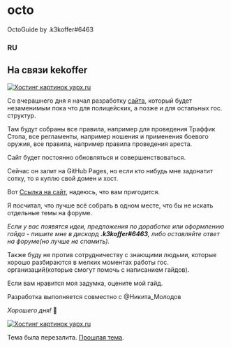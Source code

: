 # octo
OctoGuide by .k3koffer#6463

<h3>RU</h3>

<h2>На связи kekoffer</h2>

<a href="https://yapx.ru/v/QEM9L" title="Изображение загружено на фотохостинг yapx.ru"><img src="https://i.yapx.ru/QEM9L.png" alt="Хостинг картинок yapx.ru"></a>


Со вчерашнего дня я начал разработку [сайта](https://k3koffer.github.io/octo/), который будет незаменимым пока что для полицейских, а позже и для остальных гос. структур.

Там будут собраны все правила, например для проведения Траффик Стопа, все регламенты, например ношения и применения боевого оружия, все правила, например правила проведения ареста.

Сайт будет постоянно обновляться и совершенствоваться.

Сейчас он залит на GitHub Pages, но если кто нибудь мне задонатит сотку, то я куплю свой домен и хост.

Вот [Ссылка на сайт](https://k3koffer.github.io/octo/), надеюсь, что вам пригодится.

Я посчитал, что лучше всё собрать в одном месте, что бы не искать отдельные темы на форуме. 

*Если у вас появятся идеи, предложения по доработке или оформлению гайда - пишите мне в дискорд **.k3koffer#6463**, либо оставляйте ответ на форуме(но лучше не спамить).*

Также буду не против сотрудничеству с знающими людьми, которые хорошо разбираются в 
мелких моментах работы гос. организаций(которые смогут помочь с написанием гайдов).

Если вам нравится моя задумка, оцените мой гайд.

Разработка выполняется совместно с @Никита_Молодов 

*Хорошего дня!* :cowboy_hat_face:


<a href="https://yapx.ru/v/QEM9L" title="Изображение загружено на фотохостинг yapx.ru"><img src="https://i.yapx.ru/QEM9L.png" alt="Хостинг картинок yapx.ru"></a>

Тема была перезалита. [Прошлая тема](https://forum.octothorp.team/t/vse-dlya-municzipalnyh-policzejskih-i-t-d-koroche-pishite-v-ds-i-my-budem-dopolnyat-sajt/9245).
